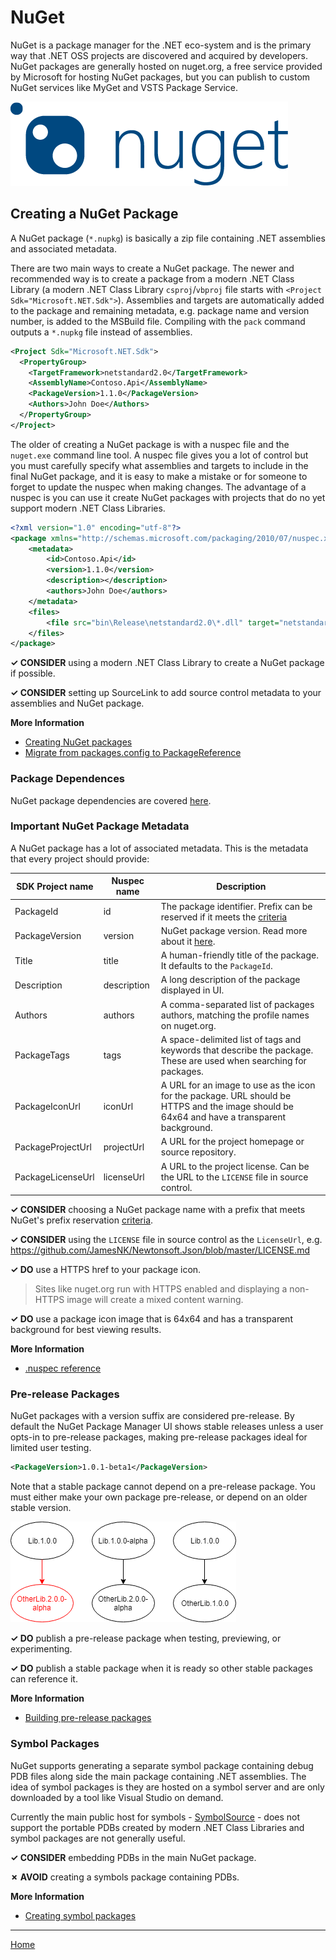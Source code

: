 # NuGet

NuGet is a package manager for the .NET eco-system and is the primary way that .NET OSS projects are discovered and acquired by developers. NuGet packages are generally hosted on nuget.org, a free service provided by Microsoft for hosting NuGet packages, but you can publish to custom NuGet services like MyGet and VSTS Package Service.

![NuGet](./images/nuget-logo.png "NuGet")

## Creating a NuGet Package

A NuGet package (`*.nupkg`) is basically a zip file containing .NET assemblies and associated metadata.

There are two main ways to create a NuGet package. The newer and recommended way is to create a package from a modern .NET Class Library (a modern .NET Class Library `csproj`/`vbproj` file starts with `<Project Sdk="Microsoft.NET.Sdk">`). Assemblies and targets are automatically added to the package and remaining metadata, e.g. package name and version number, is added to the MSBuild file. Compiling with the `pack` command outputs a `*.nupkg` file instead of assemblies.

```xml
<Project Sdk="Microsoft.NET.Sdk">
  <PropertyGroup>
    <TargetFramework>netstandard2.0</TargetFramework>
    <AssemblyName>Contoso.Api</AssemblyName>
    <PackageVersion>1.1.0</PackageVersion>
    <Authors>John Doe</Authors>
  </PropertyGroup>
</Project>
```

The older of creating a NuGet package is with a nuspec file and the `nuget.exe` command line tool. A nuspec file gives you a lot of control but you must carefully specify what assemblies and targets to include in the final NuGet package, and it is easy to make a mistake or for someone to forget to update the nuspec when making changes. The advantage of a nuspec is you can use it create NuGet packages with projects that do no yet support modern .NET Class Libraries.

```xml
<?xml version="1.0" encoding="utf-8"?>
<package xmlns="http://schemas.microsoft.com/packaging/2010/07/nuspec.xsd">
    <metadata>
        <id>Contoso.Api</id>
        <version>1.1.0</version>
        <description></description>
        <authors>John Doe</authors>
    </metadata>
    <files>
        <file src="bin\Release\netstandard2.0\*.dll" target="netstandard2.0" />
    </files>
</package>
```

**✓ CONSIDER** using a modern .NET Class Library to create a NuGet package if possible.

**✓ CONSIDER** setting up SourceLink to add source control metadata to your assemblies and NuGet package.

**More Information**

* [Creating NuGet packages](https://docs.microsoft.com/en-us/nuget/create-packages/creating-a-package)
* [Migrate from packages.config to PackageReference
](https://docs.microsoft.com/en-us/nuget/reference/migrate-packages-config-to-package-reference)

### Package Dependences

NuGet package dependencies are covered [here](./dependencies.md).

### Important NuGet Package Metadata

A NuGet package has a lot of associated metadata. This is the metadata that every project should provide:

| SDK Project name                 | Nuspec name              | Description  |
| -------------------------------- | ------------------------ | ------------ |
| PackageId                        | id                       | The package identifier. Prefix can be reserved if it meets the [criteria](https://docs.microsoft.com/en-us/nuget/reference/id-prefix-reservation) |
| PackageVersion                   | version                  | NuGet package version. Read more about it [here](./versioning.md#NuGet-Package-Version).             |
| Title                            | title                    | A human-friendly title of the package. It defaults to the `PackageId`.             |
| Description                      | description              | A long description of the package displayed in UI.             |
| Authors                          | authors                  | A comma-separated list of packages authors, matching the profile names on nuget.org.             |
| PackageTags                      | tags                     | A space-delimited list of tags and keywords that describe the package. These are used when searching for packages.             |
| PackageIconUrl                   | iconUrl                  | A URL for an image to use as the icon for the package. URL should be HTTPS and the image should be 64x64 and have a transparent background.             |
| PackageProjectUrl                | projectUrl               | A URL for the project homepage or source repository.             |
| PackageLicenseUrl                | licenseUrl               | A URL to the project license. Can be the URL to the `LICENSE` file in source control.             |

**✓ CONSIDER** choosing a NuGet package name with a prefix that meets NuGet's prefix reservation [criteria](https://docs.microsoft.com/en-us/nuget/reference/id-prefix-reservation).

**✓ CONSIDER** using the `LICENSE` file in source control as the `LicenseUrl`, e.g. https://github.com/JamesNK/Newtonsoft.Json/blob/master/LICENSE.md

**✓ DO** use a HTTPS href to your package icon.

> Sites like nuget.org run with HTTPS enabled and displaying a non-HTTPS image will create a mixed content warning.

**✓ DO** use a package icon image that is 64x64 and has a transparent background for best viewing results.

**More Information**

* [.nuspec reference](https://docs.microsoft.com/en-us/nuget/reference/nuspec)

### Pre-release Packages

NuGet packages with a version suffix are considered pre-release. By default the NuGet Package Manager UI shows stable releases unless a user opts-in to pre-release packages, making pre-release packages ideal for limited user testing.

```xml
<PackageVersion>1.0.1-beta1</PackageVersion>
```

Note that a stable package cannot depend on a pre-release package. You must either make your own package pre-release, or depend on an older stable version.

![Nuget pre-release package dependency](./images/nuget-prerelease-package.png "Nuget pre-release package dependency")

**✓ DO** publish a pre-release package when testing, previewing, or experimenting.

**✓ DO** publish a stable package when it is ready so other stable packages can reference it.

**More Information**

* [Building pre-release packages](https://docs.microsoft.com/en-us/nuget/create-packages/prerelease-packages)

### Symbol Packages

NuGet supports generating a separate symbol package containing debug PDB files along side the main package containing .NET assemblies. The idea of symbol packages is they are hosted on a symbol server and are only downloaded by a tool like Visual Studio on demand.

Currently the main public host for symbols - [SymbolSource](http://www.symbolsource.org/) - does not support the portable PDBs created by modern .NET Class Libraries and symbol packages are not generally useful.

**✓ CONSIDER** embedding PDBs in the main NuGet package.

**✗ AVOID** creating a symbols package containing PDBs.

**More Information**

* [Creating symbol packages](https://docs.microsoft.com/en-us/nuget/create-packages/symbol-packages)

---

[Home](./README.md)